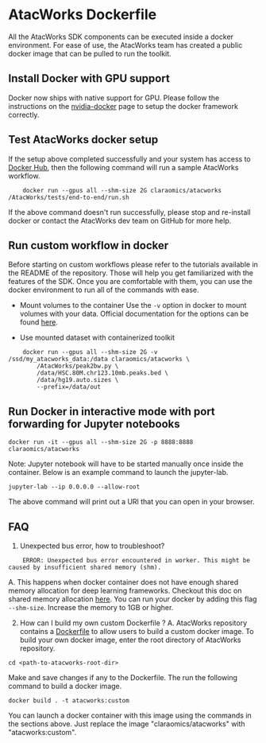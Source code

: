 # AtacWorks Dockerfile

All the AtacWorks SDK components can be executed inside a docker environment. For ease of use,
the AtacWorks team has created a public docker image that can be pulled to run the toolkit.

## Install Docker with GPU support

Docker now ships with native support for GPU. Please follow the instructions on the [nvidia-docker](https://github.com/nvidia/nvidia-docker/wiki/Installation-(Native-GPU-Support))
page to setup the docker framework correctly.

## Test AtacWorks docker setup
If the setup above completed successfully and your system has access to [Docker Hub](https://hub.docker.com/r/claraomics/atacworks),
then the following command will run a sample AtacWorks workflow.

```
    docker run --gpus all --shm-size 2G claraomics/atacworks /AtacWorks/tests/end-to-end/run.sh
```

If the above command doesn't run successfully, please stop and re-install docker or contact the
AtacWorks dev team on GitHub for more help.

## Run custom workflow in docker
Before starting on custom workflows please refer to the tutorials available in the README of the repository. Those will
help you get familiarized with the features of the SDK.
Once you are comfortable with them, you can use the docker environment to run all of the commands with ease.

* Mount volumes to the container
Use the `-v` option in docker to mount volumes with your data. Official documentation for the options can be found [here](https://docs.docker.com/storage/volumes/).

* Use mounted dataset with containerized toolkit
```
    docker run --gpus all --shm-size 2G -v /ssd/my_atacworks_data:/data claraomics/atacworks \
        /AtacWorks/peak2bw.py \
        /data/HSC.80M.chr123.10mb.peaks.bed \
        /data/hg19.auto.sizes \
        --prefix=/data/out
```

## Run Docker in interactive mode with port forwarding for Jupyter notebooks
```
docker run -it --gpus all --shm-size 2G -p 8888:8888 claraomics/atacworks
```
Note: Jupyter notebook will have to be started manually once inside the container. Below is an example command to launch the jupyter-lab.
```
jupyter-lab --ip 0.0.0.0 --allow-root
```
The above command will print out a URl that you can open in your browser.

## FAQ
1. Unexpected bus error, how to troubleshoot?
```
    ERROR: Unexpected bus error encountered in worker. This might be caused by insufficient shared memory (shm).
```
A. This happens when docker container does not have enough shared memory allocation for deep learning frameworks. Checkout this doc on shared memory allocation [here](https://docs.nvidia.com/deeplearning/frameworks/user-guide/index.html#setincshmem). You can run your docker by adding this flag `--shm-size`. Increase the memory to 1GB or higher.

2. How can I build my own custom Dockerfile ?
A. AtacWorks repository contains a [Dockerfile](https://github.com/clara-parabricks/AtacWorks/blob/master/Dockerfile) to allow users to build a custom docker image. To build your own docker image, enter the root directory of AtacWorks repository.
```
cd <path-to-atacworks-root-dir>
```
Make and save changes if any to the Dockerfile. The run the following command to build a docker image.
```
docker build . -t atacworks:custom
```

You can launch a docker container with this image using the commands in the sections above. Just replace the image "claraomics/atacworks" with "atacworks:custom".

